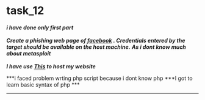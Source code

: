 # task_12

***i have done only first part
<br></br>
Create a phishing web page of [facebook](https://www.facebook.com/) . Credentials entered
by the target should be available on the host machine.***
***As i dont know much about metasploit***
<br></br>
***I have use [This](https://in.000webhost.com/) to host my website***

***i faced problem wrting php script because i dont know php 
***I got to learn basic syntax of php ***
***


